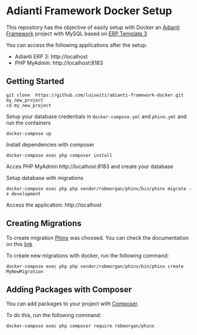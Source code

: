 # Adianti Framework Docker Setup

This repository has the objective of easily setup with Docker an [Adianti Framework](https://www.adianti.com.br/framework) project with MySQL based on [ERP Template 3](https://www.adianti.com.br/framework-template)

You can access the following applications after the setup:
- Adianti ERP 3: http://localhost
- PHP MyAdmin: http://localhost:8183

## Getting Started


```
git clone  https://github.com/luiswitz/adianti-framework-docker.git my_new_project
cd my_new_project
```
Setup your database credentials in `docker-compose.yml` and `phinx.yml` and run the containers
```
docker-compose up
```

Install dependencies with composer
```
docker-compose exec php composer install
```

Acces PHP MyAdmin http://localhost:8183 and create your database

Setup database with migrations
```
docker-compose exec php php vendor/robmorgan/phinx/bin/phinx migrate -e development
```

Access the application: http://localhost

## Creating Migrations

To create migration [Phinx](https://phinx.org/) was choosed. You can  check the documentation on this [link](http://docs.phinx.org/en/latest/intro.html)

To create new migrations with docker, run the following command:

```
docker-compose exec php php vendor/robmorgan/phinx/bin/phinx create MyNewMigration
```

## Adding Packages with Composer

You can add packages to your project with [Composer](https://getcomposer.org/).

To do this, run the following command:
```
docker-compose exec php composer require robmorgan/phinx
```

